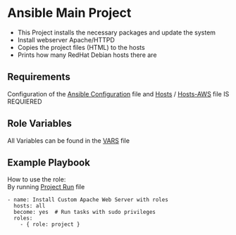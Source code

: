 Ansible Main Project
=========

- This Project installs the necessary packages and update the system
- Install webserver Apache/HTTPD
- Copies the project files (HTML) to the hosts
- Prints how many RedHat Debian hosts there are

Requirements
------------

Configuration of the [Ansible Configuration](../ansible.cfg) file and [Hosts](..//hosts) / [Hosts-AWS](../hosts-AWS) file IS REQUIERED

Role Variables
--------------

All Variables can be found in the [VARS](../project/vars/main.yml) file 

Example Playbook
----------------

How to use the role:<br>
By running [Project Run](../run_project.yaml) file 

    - name: Install Custom Apache Web Server with roles
      hosts: all
      become: yes  # Run tasks with sudo privileges
      roles:
        - { role: project }
